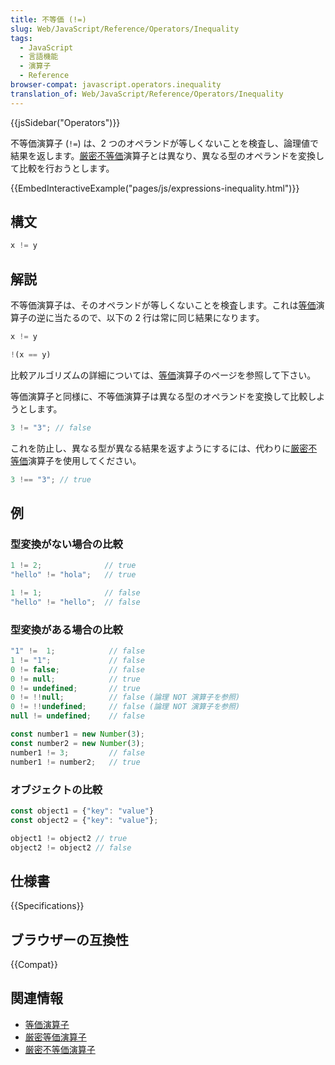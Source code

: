 ```yaml
---
title: 不等価 (!=)
slug: Web/JavaScript/Reference/Operators/Inequality
tags:
  - JavaScript
  - 言語機能
  - 演算子
  - Reference
browser-compat: javascript.operators.inequality
translation_of: Web/JavaScript/Reference/Operators/Inequality
---
```

{{jsSidebar("Operators")}}

不等価演算子 (`!=`) は、2 つのオペランドが等しくないことを検査し、論理値で結果を返します。[厳密不等価](/ja/docs/Web/JavaScript/Reference/Operators/Strict_inequality)演算子とは異なり、異なる型のオペランドを変換して比較を行おうとします。

{{EmbedInteractiveExample("pages/js/expressions-inequality.html")}}

## 構文

```js
x != y
```

## 解説

不等価演算子は、そのオペランドが等しくないことを検査します。これは[等価](/ja/docs/Web/JavaScript/Reference/Operators/Equality)演算子の逆に当たるので、以下の 2 行は常に同じ結果になります。

```js
x != y

!(x == y)
```

比較アルゴリズムの詳細については、[等価](/ja/docs/Web/JavaScript/Reference/Operators/Equality)演算子のページを参照して下さい。

等価演算子と同様に、不等価演算子は異なる型のオペランドを変換して比較しようとします。

```js
3 != "3"; // false
```

これを防止し、異なる型が異なる結果を返すようにするには、代わりに[厳密不等価](/ja/docs/Web/JavaScript/Reference/Operators/Strict_inequality)演算子を使用してください。

```js
3 !== "3"; // true
```

## 例

### 型変換がない場合の比較

```js
1 != 2;              // true
"hello" != "hola";   // true

1 != 1;              // false
"hello" != "hello";  // false
```

### 型変換がある場合の比較

```js
"1" !=  1;            // false
1 != "1";             // false
0 != false;           // false
0 != null;            // true
0 != undefined;       // true
0 != !!null;          // false (論理 NOT 演算子を参照)
0 != !!undefined;     // false (論理 NOT 演算子を参照)
null != undefined;    // false

const number1 = new Number(3);
const number2 = new Number(3);
number1 != 3;         // false
number1 != number2;   // true
```

### オブジェクトの比較

```js
const object1 = {"key": "value"}
const object2 = {"key": "value"};

object1 != object2 // true
object2 != object2 // false
```

## 仕様書

{{Specifications}}

## ブラウザーの互換性

{{Compat}}

## 関連情報

- [等価演算子](/ja/docs/Web/JavaScript/Reference/Operators/Equality)
- [厳密等価演算子](/ja/docs/Web/JavaScript/Reference/Operators/Strict_equality)
- [厳密不等価演算子](/ja/docs/Web/JavaScript/Reference/Operators/Strict_inequality)

